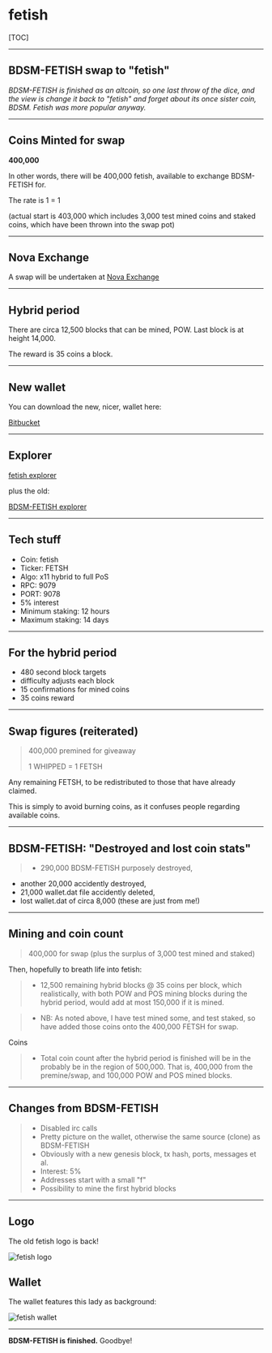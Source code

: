 fetish
===================

[TOC]

----


BDSM-FETISH swap to "fetish"
-----

*BDSM-FETISH is finished as an altcoin, so one last throw of the dice, and the view is change it back to "fetish" and forget about its once sister coin, BDSM. Fetish was more popular anyway.*

----

Coins Minted for swap
-----

**400,000**

In other words, there will be 400,000 fetish, available to exchange BDSM-FETISH for.

The rate is 1 = 1

(actual start is 403,000 which includes 3,000 test mined coins and staked coins, which have been thrown into the swap pot)

-----

Nova Exchange
-----

A swap will be undertaken at [Nova Exchange](https://novaexchange.com)


-----

Hybrid period
-----

There are circa 12,500 blocks that can be mined, POW. Last block is at height 14,000. 

The reward is 35 coins a block.

-----



New wallet
-----

You can download the new, nicer, wallet here:


[Bitbucket](https://bitbucket.org/fetishx/fetish-qt/downloads/)




-----

Explorer
-----

[fetish explorer](http://explorer.fetishx.info:3001)


plus the old:


[BDSM-FETISH explorer](http://explorer.bdsm-fetish.net:3001)


-----

Tech stuff
-----

- Coin: fetish
- Ticker: FETSH
- Algo: x11 hybrid to full PoS
- RPC: 9079
- PORT: 9078
- 5% interest
- Minimum staking: 12 hours
- Maximum staking: 14 days

-----

For the hybrid period
-----

- 480 second block targets
- difficulty adjusts each block
- 15 confirmations for mined coins
- 35 coins reward


-----

Swap figures (reiterated)
-----

> 400,000 premined for giveaway
> 
> 
> 1 WHIPPED = 1 FETSH

Any remaining FETSH, to be redistributed to those that have already claimed.

This is simply to avoid burning coins, as it confuses people regarding available coins.

----

BDSM-FETISH: "Destroyed and lost coin stats"
-----

> - 290,000 BDSM-FETISH purposely destroyed,
- another 20,000 accidently destroyed,
- 21,000 wallet.dat file accidently deleted,
- lost wallet.dat of circa 8,000 (these are just from me!)


-----

Mining and coin count
-----
> 400,000 for swap (plus the surplus of 3,000 test mined and staked)
> 
Then, hopefully to breath life into fetish:


>- 12,500 remaining hybrid blocks @ 35 coins per block, which realistically, with both POW and POS mining blocks during the hybrid period, would add at most 150,000 if it is mined. 

>- NB: As noted above, I have test mined some, and test staked, so have added those coins onto the 400,000 FETSH for swap.
>

Coins

>- Total coin count after the hybrid period is finished will be in the probably be in the region of 500,000. That is, 400,000 from the premine/swap, and 100,000 POW and POS mined blocks.

----

Changes from BDSM-FETISH
-----

> -  Disabled irc calls
> -  Pretty picture on the wallet, otherwise the same source (clone) as BDSM-FETISH
> -  Obviously with a new genesis block, tx hash, ports, messages et al.
> -  Interest: 5%
> -  Addresses start with a small "f"
> -  Possibility to mine the first hybrid blocks

-----

Logo
-----

The old fetish logo is back!


![fetish logo](https://cdn.pbrd.co/images/2Btfq8HE.png)


Wallet
-----


The wallet features this lady as background:


![fetish wallet](https://cdn.pbrd.co/images/2m1Y7QSkt.png)


-------

**BDSM-FETISH is finished.**
Goodbye!
